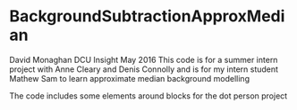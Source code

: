 # BackgroundSubtractionApproxMedian

David Monaghan DCU Insight May 2016
This code is for a summer intern project with Anne Cleary and Denis Connolly
and is for my intern student Mathew Sam to learn approximate median background modelling

The code includes some elements around blocks for the dot person project

